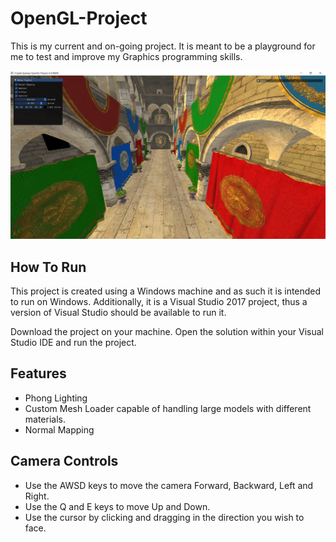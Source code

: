 # OpenGL-Project

This is my current and on-going project. It is meant to be a playground for me to test and improve my Graphics programming skills. 

![](OpenGLProject/Screenshots/GLEngine.JPG)

## How To Run

This project is created using a Windows machine and as such it is intended to run on Windows. 
Additionally, it is a Visual Studio 2017 project, thus a version of Visual Studio should be available to run it.

Download the project on your machine. Open the solution within your Visual Studio IDE and run the project.

## Features

- Phong Lighting
- Custom Mesh Loader capable of handling large models with different materials.
- Normal Mapping

## Camera Controls

- Use the AWSD keys to move the camera Forward, Backward, Left and Right.
- Use the Q and E keys to move Up and Down.
- Use the cursor by clicking and dragging in the direction you wish to face.
